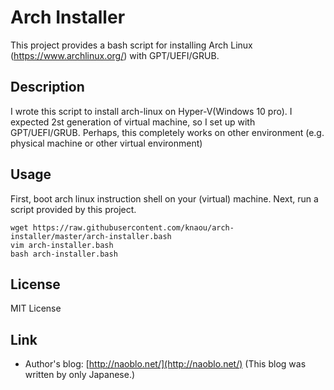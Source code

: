 Arch Installer
=====================

This project provides a bash script for installing Arch Linux (https://www.archlinux.org/) with GPT/UEFI/GRUB.

## Description

I wrote this script to install arch-linux on Hyper-V(Windows 10 pro).
I expected 2st generation of virtual machine, so I set up with GPT/UEFI/GRUB.
Perhaps, this completely works on other environment (e.g. physical machine or other virtual environment)

## Usage
First, boot arch linux instruction shell on your (virtual) machine. Next, run a script provided by this project.

    wget https://raw.githubusercontent.com/knaou/arch-installer/master/arch-installer.bash
    vim arch-installer.bash
    bash arch-installer.bash

##  License
MIT License

## Link

* Author's blog: [http://naoblo.net/](http://naoblo.net/) (This blog was written by only Japanese.)

